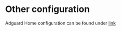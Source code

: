 # Other configuration

Adguard Home configuration can be found under [link](https://github.com/AdguardTeam/Adguardhome/wiki/Configuration)

